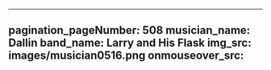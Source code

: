 ------
pagination_pageNumber: 508
musician_name: Dallin
band_name: Larry and His Flask
img_src: images/musician0516.png
onmouseover_src: 
------